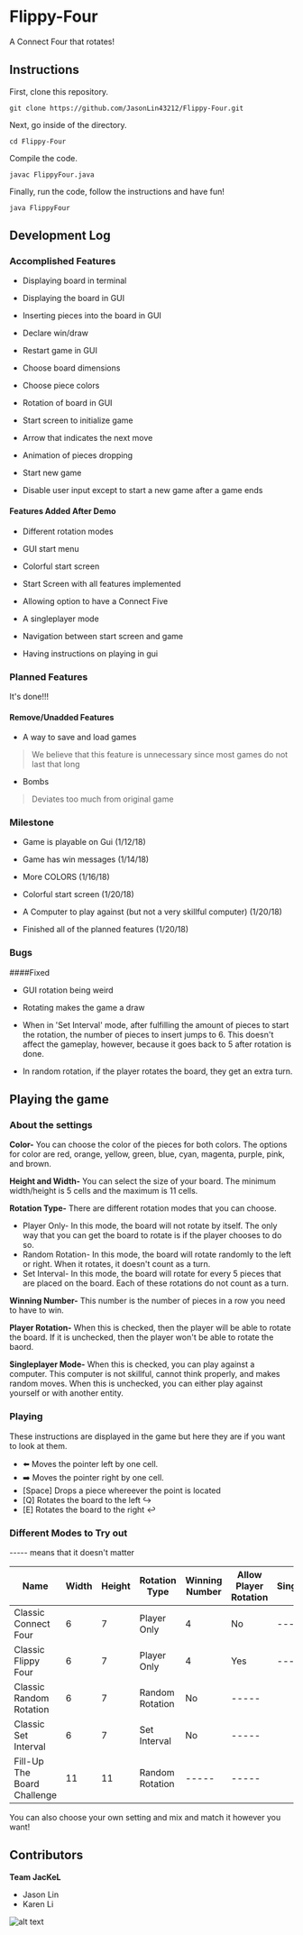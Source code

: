 # Flippy-Four

A Connect Four that rotates!


## Instructions

First, clone this repository.

```
git clone https://github.com/JasonLin43212/Flippy-Four.git
```

Next, go inside of the directory.

```
cd Flippy-Four
```

Compile the code.

```
javac FlippyFour.java
```

Finally, run the code, follow the instructions and have fun!

```
java FlippyFour
```

## Development Log

### Accomplished Features

* Displaying board in terminal

* Displaying the board in GUI

* Inserting pieces into the board in GUI

* Declare win/draw

* Restart game in GUI

* Choose board dimensions

* Choose piece colors

* Rotation of board in GUI

* Start screen to initialize game

* Arrow that indicates the next move

* Animation of pieces dropping

* Start new game

* Disable user input except to start a new game after a game ends

#### Features Added After Demo

* Different rotation modes

* GUI start menu

* Colorful start screen

* Start Screen with all features implemented

* Allowing option to have a Connect Five

* A singleplayer mode

* Navigation between start screen and game

* Having instructions on playing in gui

### Planned Features
It's done!!!
#### Remove/Unadded Features

* A way to save and load games
> We believe that this feature is unnecessary since most games do not last that long

* Bombs
> Deviates too much from original game

### Milestone

* Game is playable on Gui (1/12/18)

* Game has win messages (1/14/18)

* More COLORS (1/16/18)

* Colorful start screen (1/20/18)

* A Computer to play against (but not a very skillful computer) (1/20/18)

* Finished all of the planned features (1/20/18)

### Bugs

####Fixed

* GUI rotation being weird

* Rotating makes the game a draw

* When in 'Set Interval' mode, after fulfilling the amount of pieces to start the rotation, the number of pieces to insert jumps to 6. This doesn't affect the gameplay, however, because it goes back to 5 after rotation is done.

* In random rotation, if the player rotates the board, they get an extra turn.

## Playing the game

### About the settings

**Color-** You can choose the color of the pieces for both colors. The options for color are red, orange, yellow, green, blue, cyan, magenta, purple, pink, and brown.

**Height and Width-** You can select the size of your board. The minimum width/height is 5 cells and the maximum is 11 cells.

**Rotation Type-** There are different rotation modes that you can choose.
* Player Only- In this mode, the board will not rotate by itself. The only way that you can get the board to rotate is if the player chooses to do so.
* Random Rotation- In this mode, the board will rotate randomly to the left or right. When it rotates, it doesn't count as a turn.
* Set Interval- In this mode, the board will rotate for every 5 pieces that are placed on the board. Each of these rotations do not count as a turn.

**Winning Number-** This number is the number of pieces in a row you need to have to win.

**Player Rotation-** When this is checked, then the player will be able to rotate the board. If it is unchecked, then the player won't be able to rotate the baord.

**Singleplayer Mode-** When this is checked, you can play against a computer. This computer is not skillful, cannot think properly, and makes random moves. When this is unchecked, you can either play against yourself or with another entity.

### Playing

These instructions are displayed in the game but here they are if you want to look at them.

* ⬅️ Moves the pointer left by one cell.
* ➡️ Moves the pointer right by one cell.
* [Space] Drops a piece whereever the point is located
* [Q] Rotates the board to the left ↪️
* [E] Rotates the board to the right ↩️

### Different Modes to Try out
----- means that it doesn't matter

Name|Width|Height|Rotation Type|Winning Number|Allow Player Rotation|Singleplayer
----|----|----|----|----|----|----
Classic Connect Four|6|7|Player Only|4|No|-----
Classic Flippy Four|6|7|Player Only|4|Yes|-----
Classic Random Rotation|6|7|Random Rotation|No|-----
Classic Set Interval|6|7|Set Interval|No|-----
Fill-Up The Board Challenge|11|11|Random Rotation|-----|-----

You can also choose your own setting and mix and match it however you want!

## Contributors
**Team JacKeL**
* Jason Lin
* Karen Li



![alt text](http://www.krugerpark.co.za/images/1jackal-gc590a.jpg "A Jackel")
